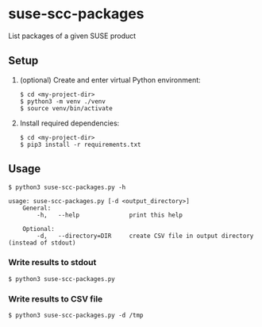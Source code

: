 # suse-scc-packages
List packages of a given SUSE product

## Setup
1. (optional) Create and enter virtual Python environment:
   ```shell
   $ cd <my-project-dir>
   $ python3 -m venv ./venv
   $ source venv/bin/activate
   ```

2. Install required dependencies:
   ```shell
   $ cd <my-project-dir>
   $ pip3 install -r requirements.txt
   ```

## Usage
```shell
$ python3 suse-scc-packages.py -h

usage: suse-scc-packages.py [-d <output_directory>]
    General:
        -h,   --help              print this help

    Optional:
        -d,   --directory=DIR     create CSV file in output directory (instead of stdout)
```

### Write results to stdout
```shell
$ python3 suse-scc-packages.py
```

### Write results to CSV file
```shell
$ python3 suse-scc-packages.py -d /tmp
```
